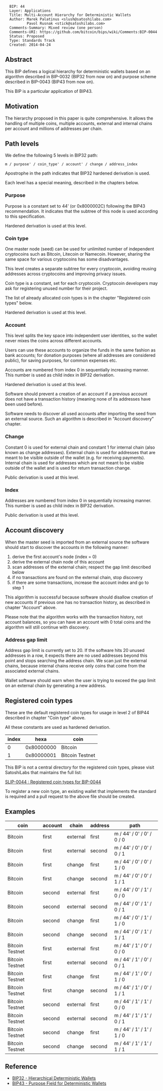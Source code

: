 ``` 
  BIP: 44
  Layer: Applications
  Title: Multi-Account Hierarchy for Deterministic Wallets
  Author: Marek Palatinus <slush@satoshilabs.com>
          Pavol Rusnak <stick@satoshilabs.com>
  Comments-Summary: Mixed review (one person)
  Comments-URI: https://github.com/bitcoin/bips/wiki/Comments:BIP-0044
  Status: Proposed
  Type: Standards Track
  Created: 2014-04-24
```

## Abstract

This BIP defines a logical hierarchy for deterministic wallets based on
an algorithm described in BIP-0032 (BIP32 from now on) and purpose
scheme described in BIP-0043 (BIP43 from now on).

This BIP is a particular application of BIP43.

## Motivation

The hierarchy proposed in this paper is quite comprehensive. It allows
the handling of multiple coins, multiple accounts, external and internal
chains per account and millions of addresses per chain.

## Path levels

We define the following 5 levels in BIP32 path:

    m / purpose' / coin_type' / account' / change / address_index

Apostrophe in the path indicates that BIP32 hardened derivation is used.

Each level has a special meaning, described in the chapters below.

### Purpose

Purpose is a constant set to 44' (or 0x8000002C) following the BIP43
recommendation. It indicates that the subtree of this node is used
according to this specification.

Hardened derivation is used at this level.

### Coin type

One master node (seed) can be used for unlimited number of independent
cryptocoins such as Bitcoin, Litecoin or Namecoin. However, sharing the
same space for various cryptocoins has some disadvantages.

This level creates a separate subtree for every cryptocoin, avoiding
reusing addresses across cryptocoins and improving privacy issues.

Coin type is a constant, set for each cryptocoin. Cryptocoin developers
may ask for registering unused number for their project.

The list of already allocated coin types is in the chapter "Registered
coin types" below.

Hardened derivation is used at this level.

### Account

This level splits the key space into independent user identities, so the
wallet never mixes the coins across different accounts.

Users can use these accounts to organize the funds in the same fashion
as bank accounts; for donation purposes (where all addresses are
considered public), for saving purposes, for common expenses etc.

Accounts are numbered from index 0 in sequentially increasing manner.
This number is used as child index in BIP32 derivation.

Hardened derivation is used at this level.

Software should prevent a creation of an account if a previous account
does not have a transaction history (meaning none of its addresses have
been used before).

Software needs to discover all used accounts after importing the seed
from an external source. Such an algorithm is described in "Account
discovery" chapter.

### Change

Constant 0 is used for external chain and constant 1 for internal chain
(also known as change addresses). External chain is used for addresses
that are meant to be visible outside of the wallet (e.g. for receiving
payments). Internal chain is used for addresses which are not meant to
be visible outside of the wallet and is used for return transaction
change.

Public derivation is used at this level.

### Index

Addresses are numbered from index 0 in sequentially increasing manner.
This number is used as child index in BIP32 derivation.

Public derivation is used at this level.

## Account discovery

When the master seed is imported from an external source the software
should start to discover the accounts in the following manner:

1.  derive the first account's node (index = 0)
2.  derive the external chain node of this account
3.  scan addresses of the external chain; respect the gap limit
    described below
4.  if no transactions are found on the external chain, stop discovery
5.  if there are some transactions, increase the account index and go to
    step 1

This algorithm is successful because software should disallow creation
of new accounts if previous one has no transaction history, as described
in chapter "Account" above.

Please note that the algorithm works with the transaction history, not
account balances, so you can have an account with 0 total coins and the
algorithm will still continue with discovery.

### Address gap limit

Address gap limit is currently set to 20. If the software hits 20 unused
addresses in a row, it expects there are no used addresses beyond this
point and stops searching the address chain. We scan just the external
chains, because internal chains receive only coins that come from the
associated external chains.

Wallet software should warn when the user is trying to exceed the gap
limit on an external chain by generating a new address.

## Registered coin types

These are the default registered coin types for usage in level 2 of
BIP44 described in chapter "Coin type" above.

All these constants are used as hardened derivation.

| index | hexa       | coin            |
| ----- | ---------- | --------------- |
| 0     | 0x80000000 | Bitcoin         |
| 1     | 0x80000001 | Bitcoin Testnet |

This BIP is not a central directory for the registered coin types,
please visit SatoshiLabs that maintains the full list:

[SLIP-0044 : Registered coin types for
BIP-0044](https://github.com/satoshilabs/slips/blob/master/slip-0044.md "wikilink")

To register a new coin type, an existing wallet that implements the
standard is required and a pull request to the above file should be
created.

## Examples

| coin            | account | chain    | address | path                      |
| --------------- | ------- | -------- | ------- | ------------------------- |
| Bitcoin         | first   | external | first   | m / 44' / 0' / 0' / 0 / 0 |
| Bitcoin         | first   | external | second  | m / 44' / 0' / 0' / 0 / 1 |
| Bitcoin         | first   | change   | first   | m / 44' / 0' / 0' / 1 / 0 |
| Bitcoin         | first   | change   | second  | m / 44' / 0' / 0' / 1 / 1 |
| Bitcoin         | second  | external | first   | m / 44' / 0' / 1' / 0 / 0 |
| Bitcoin         | second  | external | second  | m / 44' / 0' / 1' / 0 / 1 |
| Bitcoin         | second  | change   | first   | m / 44' / 0' / 1' / 1 / 0 |
| Bitcoin         | second  | change   | second  | m / 44' / 0' / 1' / 1 / 1 |
| Bitcoin Testnet | first   | external | first   | m / 44' / 1' / 0' / 0 / 0 |
| Bitcoin Testnet | first   | external | second  | m / 44' / 1' / 0' / 0 / 1 |
| Bitcoin Testnet | first   | change   | first   | m / 44' / 1' / 0' / 1 / 0 |
| Bitcoin Testnet | first   | change   | second  | m / 44' / 1' / 0' / 1 / 1 |
| Bitcoin Testnet | second  | external | first   | m / 44' / 1' / 1' / 0 / 0 |
| Bitcoin Testnet | second  | external | second  | m / 44' / 1' / 1' / 0 / 1 |
| Bitcoin Testnet | second  | change   | first   | m / 44' / 1' / 1' / 1 / 0 |
| Bitcoin Testnet | second  | change   | second  | m / 44' / 1' / 1' / 1 / 1 |

## Reference

  - [BIP32 - Hierarchical Deterministic
    Wallets](bip-0032.mediawiki "wikilink")
  - [BIP43 - Purpose Field for Deterministic
    Wallets](bip-0043.mediawiki "wikilink")
